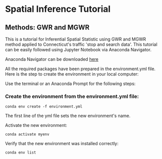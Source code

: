# Spatial Inference Tutorial
## Methods: GWR and MGWR 
This is a tutorial for Inferential Spatial Statistic using GWR and MGWR method applied to Connecticut's traffic 'stop and search data'. This tutorial can be easily followed using Jupyter Notebook via Anaconda Navigator.

Anaconda Navigator can be downloaded [here](https://docs.anaconda.com/anaconda/navigator/install/)

All the required packages have been prepared in the environment.yml file. Here is the step to create the environment in your local computer: 

Use the terminal or an Anaconda Prompt for the following steps:

### Create the environment from the environment.yml file:

```
conda env create -f environment.yml
```

The first line of the yml file sets the new environment's name. 

Activate the new environment: 

```
conda activate myenv
```
Verify that the new environment was installed correctly:

```
conda env list
```


